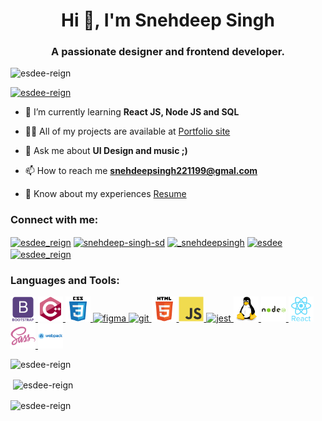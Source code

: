 <h1 align="center">Hi 👋, I'm Snehdeep Singh</h1>
<h3 align="center">A passionate designer and frontend developer.</h3>

<p align="left"> <img src="https://komarev.com/ghpvc/?username=esdee-reign&label=Profile%20views&color=0e75b6&style=flat" alt="esdee-reign" /> </p>

<p align="left"> <a href="https://github.com/ryo-ma/github-profile-trophy"><img src="https://github-profile-trophy.vercel.app/?username=esdee-reign" alt="esdee-reign" /></a> </p>

- 🌱 I’m currently learning **React JS, Node JS and SQL**

- 👨‍💻 All of my projects are available at [Portfolio site](https://esdee-reign.github.io/My-Website/)

- 💬 Ask me about **UI Design and music ;)**

- 📫 How to reach me **snehdeepsingh221199@gmal.com**

- 📄 Know about my experiences [Resume](https://drive.google.com/file/d/1kI5HL25p2_SJvazCmuxAkADO7if56VW0/view?usp=sharing)

<h3 align="left">Connect with me:</h3>
<p align="left">
<a href="https://dev.to/esdee_reign" target="blank"><img align="center" src="https://cdn.jsdelivr.net/npm/simple-icons@3.0.1/icons/dev-dot-to.svg" alt="esdee_reign" height="30" width="40" /></a>
<a href="https://linkedin.com/in/snehdeep-singh-sd" target="blank"><img align="center" src="https://raw.githubusercontent.com/rahuldkjain/github-profile-readme-generator/master/src/images/icons/Social/linked-in-alt.svg" alt="snehdeep-singh-sd" height="30" width="40" /></a>
<a href="https://instagram.com/_snehdeepsingh" target="blank"><img align="center" src="https://raw.githubusercontent.com/rahuldkjain/github-profile-readme-generator/master/src/images/icons/Social/instagram.svg" alt="_snehdeepsingh" height="30" width="40" /></a>
<a href="https://dribbble.com/esdee" target="blank"><img align="center" src="https://raw.githubusercontent.com/rahuldkjain/github-profile-readme-generator/master/src/images/icons/Social/dribbble.svg" alt="esdee" height="30" width="40" /></a>
<a href="https://auth.geeksforgeeks.org/user/esdee_reign" target="blank"><img align="center" src="https://raw.githubusercontent.com/rahuldkjain/github-profile-readme-generator/master/src/images/icons/Social/geeks-for-geeks.svg" alt="esdee_reign" height="30" width="40" /></a>
</p>

<h3 align="left">Languages and Tools:</h3>
<p align="left"> <a href="https://getbootstrap.com" target="_blank"> <img src="https://raw.githubusercontent.com/devicons/devicon/master/icons/bootstrap/bootstrap-plain-wordmark.svg" alt="bootstrap" width="40" height="40"/> </a> <a href="https://www.w3schools.com/cpp/" target="_blank"> <img src="https://raw.githubusercontent.com/devicons/devicon/master/icons/cplusplus/cplusplus-original.svg" alt="cplusplus" width="40" height="40"/> </a> <a href="https://www.w3schools.com/css/" target="_blank"> <img src="https://raw.githubusercontent.com/devicons/devicon/master/icons/css3/css3-original-wordmark.svg" alt="css3" width="40" height="40"/> </a> <a href="https://www.figma.com/" target="_blank"> <img src="https://www.vectorlogo.zone/logos/figma/figma-icon.svg" alt="figma" width="40" height="40"/> </a> <a href="https://git-scm.com/" target="_blank"> <img src="https://www.vectorlogo.zone/logos/git-scm/git-scm-icon.svg" alt="git" width="40" height="40"/> </a> <a href="https://www.w3.org/html/" target="_blank"> <img src="https://raw.githubusercontent.com/devicons/devicon/master/icons/html5/html5-original-wordmark.svg" alt="html5" width="40" height="40"/> </a> <a href="https://developer.mozilla.org/en-US/docs/Web/JavaScript" target="_blank"> <img src="https://raw.githubusercontent.com/devicons/devicon/master/icons/javascript/javascript-original.svg" alt="javascript" width="40" height="40"/> </a> <a href="https://jestjs.io" target="_blank"> <img src="https://www.vectorlogo.zone/logos/jestjsio/jestjsio-icon.svg" alt="jest" width="40" height="40"/> </a> <a href="https://www.linux.org/" target="_blank"> <img src="https://raw.githubusercontent.com/devicons/devicon/master/icons/linux/linux-original.svg" alt="linux" width="40" height="40"/> </a> <a href="https://nodejs.org" target="_blank"> <img src="https://raw.githubusercontent.com/devicons/devicon/master/icons/nodejs/nodejs-original-wordmark.svg" alt="nodejs" width="40" height="40"/> </a> <a href="https://reactjs.org/" target="_blank"> <img src="https://raw.githubusercontent.com/devicons/devicon/master/icons/react/react-original-wordmark.svg" alt="react" width="40" height="40"/> </a> <a href="https://sass-lang.com" target="_blank"> <img src="https://raw.githubusercontent.com/devicons/devicon/master/icons/sass/sass-original.svg" alt="sass" width="40" height="40"/> </a> <a href="https://webpack.js.org" target="_blank"> <img src="https://raw.githubusercontent.com/devicons/devicon/d00d0969292a6569d45b06d3f350f463a0107b0d/icons/webpack/webpack-original-wordmark.svg" alt="webpack" width="40" height="40"/> </a> </p>

<p><img align="left" src="https://github-readme-stats.vercel.app/api/top-langs?username=esdee-reign&show_icons=true&locale=en&layout=compact" alt="esdee-reign" /></p><br />

<p>&nbsp;<img align="center" src="https://github-readme-stats.vercel.app/api?username=esdee-reign&show_icons=true&locale=en" alt="esdee-reign" /></p>

<p><img align="center" src="https://github-readme-streak-stats.herokuapp.com/?user=esdee-reign&" alt="esdee-reign" /></p>
